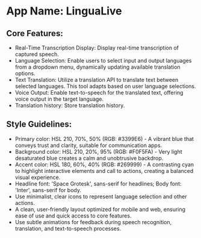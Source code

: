 # **App Name**: LinguaLive

## Core Features:

- Real-Time Transcription Display: Display real-time transcription of captured speech.
- Language Selection: Enable users to select input and output languages from a dropdown menu, dynamically updating available translation options.
- Text Translation: Utilize a translation API to translate text between selected languages. This tool adapts based on user language selections.
- Voice Output: Enable text-to-speech for the translated text, offering voice output in the target language.
- Translation history: Store translation history.

## Style Guidelines:

- Primary color: HSL 210, 70%, 50% (RGB: #3399E6) - A vibrant blue that conveys trust and clarity, suitable for communication apps.
- Background color: HSL 210, 20%, 95% (RGB: #F0F5FA) - Very light desaturated blue creates a calm and unobtrusive backdrop.
- Accent color: HSL 180, 60%, 40% (RGB: #269999) - A contrasting cyan to highlight interactive elements and call to actions, creating a balanced visual experience.
- Headline font: 'Space Grotesk', sans-serif for headlines; Body font: 'Inter', sans-serif for body.
- Use minimalist, clear icons to represent language selection and other actions.
- A clean, user-friendly layout optimized for mobile and web, ensuring ease of use and quick access to core features.
- Use subtle animations for feedback during speech recognition, translation, and text-to-speech processes.